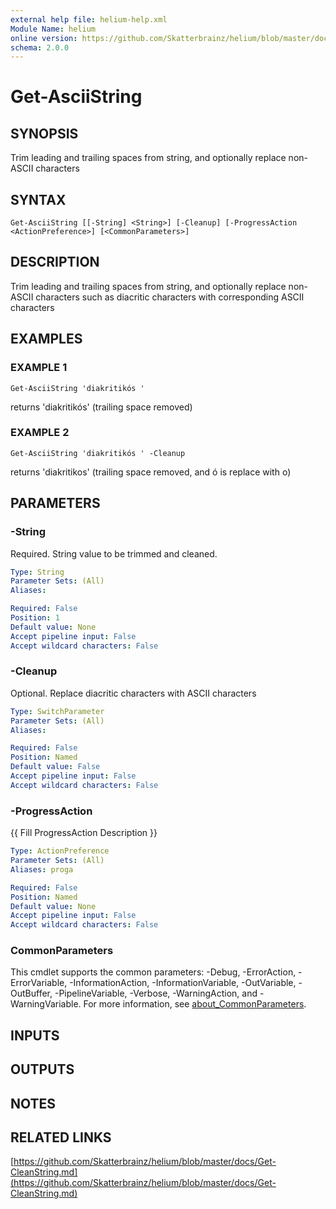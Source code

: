 ```yaml
---
external help file: helium-help.xml
Module Name: helium
online version: https://github.com/Skatterbrainz/helium/blob/master/docs/Get-CleanString.md
schema: 2.0.0
---
```


# Get-AsciiString

## SYNOPSIS
Trim leading and trailing spaces from string, and optionally replace non-ASCII characters

## SYNTAX

```
Get-AsciiString [[-String] <String>] [-Cleanup] [-ProgressAction <ActionPreference>] [<CommonParameters>]
```

## DESCRIPTION
Trim leading and trailing spaces from string, and optionally replace non-ASCII characters
such as diacritic characters with corresponding ASCII characters

## EXAMPLES

### EXAMPLE 1
```
Get-AsciiString 'diakritikós '
```

returns 'diakritikós' (trailing space removed)

### EXAMPLE 2
```
Get-AsciiString 'diakritikós ' -Cleanup
```

returns 'diakritikos' (trailing space removed, and ó is replace with o)

## PARAMETERS

### -String
Required.
String value to be trimmed and cleaned.

```yaml
Type: String
Parameter Sets: (All)
Aliases:

Required: False
Position: 1
Default value: None
Accept pipeline input: False
Accept wildcard characters: False
```

### -Cleanup
Optional.
Replace diacritic characters with ASCII characters

```yaml
Type: SwitchParameter
Parameter Sets: (All)
Aliases:

Required: False
Position: Named
Default value: False
Accept pipeline input: False
Accept wildcard characters: False
```

### -ProgressAction
{{ Fill ProgressAction Description }}

```yaml
Type: ActionPreference
Parameter Sets: (All)
Aliases: proga

Required: False
Position: Named
Default value: None
Accept pipeline input: False
Accept wildcard characters: False
```

### CommonParameters
This cmdlet supports the common parameters: -Debug, -ErrorAction, -ErrorVariable, -InformationAction, -InformationVariable, -OutVariable, -OutBuffer, -PipelineVariable, -Verbose, -WarningAction, and -WarningVariable. For more information, see [about_CommonParameters](http://go.microsoft.com/fwlink/?LinkID=113216).

## INPUTS

## OUTPUTS

## NOTES

## RELATED LINKS

[https://github.com/Skatterbrainz/helium/blob/master/docs/Get-CleanString.md](https://github.com/Skatterbrainz/helium/blob/master/docs/Get-CleanString.md)

